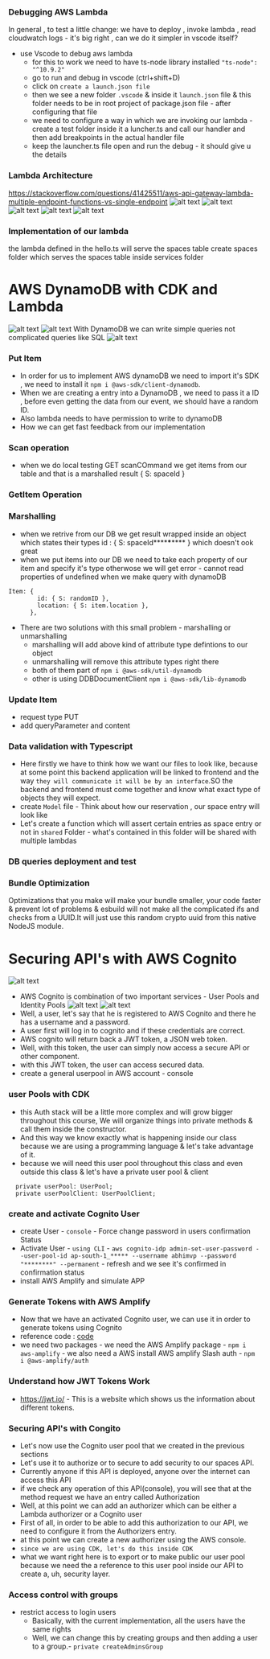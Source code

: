 ### Debugging AWS Lambda

In general , to test a little change:
we have to deploy , invoke lambda , read cloudwatch logs - it's big right , can we do it simpler in vscode itself?

- use Vscode to debug aws lambda
  - for this to work we need to have ts-node library installed `"ts-node": "^10.9.2"`
  - go to run and debug in vscode (ctrl+shift+D)
  - click on `create a launch.json file`
  - then we see a new folder `.vscode` & inside it `launch.json` file & this folder needs to be in root project of package.json file - after configuring that file
  - we need to configure a way in which we are invoking our lambda - create a test folder inside it a luncher.ts and call our handler and then add breakpoints in the actual handler file
  - keep the launcher.ts file open and run the debug - it should give u the details

### Lambda Architecture

https://stackoverflow.com/questions/41425511/aws-api-gateway-lambda-multiple-endpoint-functions-vs-single-endpoint
![alt text](images/image.png)
![alt text](images/image-1.png)
![alt text](images/image-2.png)
![alt text](images/image-3.png)
![alt text](images/image-4.png)

### Implementation of our lambda

the lambda defined in the hello.ts will serve the spaces table
create spaces folder which serves the spaces table inside services folder

# AWS DynamoDB with CDK and Lambda

![alt text](images/image-5.png)
![alt text](images/image-6.png)
With DynamoDB we can write simple queries not complicated queries like SQL
![alt text](images/image-7.png)

### Put Item

- In order for us to implement AWS dynamoDB we need to import it's SDK , we need to install it `npm i @aws-sdk/client-dynamodb`.
- When we are creating a entry into a DynamoDB , we need to pass it a ID , before even getting the data from our event, we should have a random ID.
- Also lambda needs to have permission to write to dynamoDB
- How we can get fast feedback from our implementation

### Scan operation

- when we do local testing GET scanCOmmand we get items from our table and that is a marshalled result { S: spaceId }

### GetItem Operation

### Marshalling

- when we retrive from our DB we get result wrapped inside an object which states their types id : { S: spaceId**\*\***\***\*\*** } which doesn't ook great
- when we put items into our DB we need to take each property of our item and specify it's type otherwose we will get error - cannot read properties of undefined when we make query with dynamoDB

```
Item: {
        id: { S: randomID },
        location: { S: item.location },
      },
```

- There are two solutions with this small problem - marshalling or unmarshalling
  - marshalling will add above kind of attribute type defintions to our object
  - unmarshalling will remove this attribute types right there
  - both of them part of `npm i @aws-sdk/util-dynamodb`
  - other is using DDBDocumentClient `npm i @aws-sdk/lib-dynamodb`

### Update Item

- request type PUT
- add queryParameter and content

### Data validation with Typescript

- Here firstly we have to think how we want our files to look like, because at some point this backend application will be linked to frontend and the way `they will communicate it will be by an interface`.SO the backend and frontend must come together and know what exact type of objects they will expect.
- create `Model` file - Think about how our reservation , our space entry will look like
- Let's create a function which will assert certain entries as space entry or not in `shared` Folder - what's contained in this folder will be shared with multiple lambdas

### DB queries deployment and test

### Bundle Optimization

Optimizations that you make will make your bundle smaller, your code faster & prevent lot of problems & esbuild will not make all the complicated ifs and checks from a UUID.It will just use this random crypto uuid from this native NodeJS module.

# Securing API's with AWS Cognito

![alt text](images/image-8.png)

- AWS Cognito is combination of two important services - User Pools and Identity Pools
  ![alt text](images/image-9.png)
  ![alt text](images/image-10.png)
- Well, a user, let's say that he is registered to AWS Cognito and there he has a username and a password.
- A user first will log in to cognito and if these credentials are correct.
- AWS cognito will return back a JWT token, a JSON web token.
- Well, with this token, the user can simply now access a secure API or other component.
- with this JWT token, the user can access secured data.
- create a general userpool in AWS account - console

### user Pools with CDK

- this Auth stack will be a little more complex and will grow bigger throughout this course, We will organize things into private methods & call them inside the constructor.
- And this way we know exactly what is happening inside our class because we are using a programming language & let's take advantage of it.
- because we will need this user pool throughout this class and even outside this class & let's have a private user pool & client

```
  private userPool: UserPool;
  private userPoolClient: UserPoolClient;
```
### create and activate Cognito User
- create User - `console` - Force change password in users confirmation Status
- Activate User - `using CLI` - `aws cognito-idp admin-set-user-password --user-pool-id ap-south-1_***** --username abhimvp --password "********" --permanent` - refresh and we see it's confirmed in confirmation status
- install AWS Amplify and simulate APP

### Generate Tokens with AWS Amplify
- Now that we have an activated Cognito user, we can use it in order to generate tokens using Cognito
- reference code : [code](https://github.com/alexhddev/CDK-course-resources/commit/5de917afd440a8ac5b2c63f6c4fd3350b44d0764)
- we need two packages - we need the AWS Amplify package - `npm i aws-amplify` - we also need a AWS install AWS amplify Slash auth - `npm i @aws-amplify/auth`

### Understand how JWT Tokens Work
- https://jwt.io/ - This is a website which shows us the information about different tokens.

### Securing API's with Congito
- Let's now use the Cognito user pool that we created in the previous sections
- Let's use it to authorize or to secure to add security to our spaces API.
- Currently anyone if this API is deployed, anyone over the internet can access this API
- if we check any operation of this API(console), you will see that at the method request we have an entry called Authorization
- Well, at this point we can add an authorizer which can be either a Lambda authorizer or a Cognito user
- First of all, in order to be able to add this authorization to our API, we need to configure it from the Authorizers entry.
- at this point we can create a new authorizer using the AWS console.
- `since we are using CDK, let's do this inside CDK`
- what we want right here is to export or to make public our user pool because we need the a reference to this user pool inside our API to create a, uh, security layer.

### Access control with groups

- restrict access to login users
    - Basically, with the current implementation, all the users have the same rights
    - Well, we can change this by creating groups and then adding a user to a group.- `private createAdminsGroup`